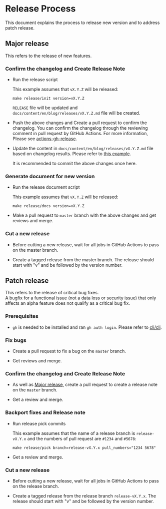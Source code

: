 # Release Process
This document explains the process to release new version and to address patch release.

## Major release
This refers to the release of new features.

### Confirm the changelog and Create Release Note
- Run the release script

  This example assumes that `vX.Y.Z` will be released:
  ```shell
  make release/init version=vX.Y.Z
  ````

  `RELEASE` file will be updated and `docs/content/en/blog/releases/vX.Y.Z.md` file will be created.

- Push the above changes and Create a pull request to confirm the changelog.
  You can confirm the changelog through the reviewing comment in pull request by GitHub Actions.
  For more information, Please see [actions-gh-release](https://github.com/pipe-cd/actions-gh-release).

- Update the content in `docs/content/en/blog/releases/vX.Y.Z.md` file based on changelog results.
  Please refer to [this example](https://github.com/pipe-cd/pipecd/pull/3792/commits/2b59f7f2a492405bf6df905b3823b417e4a10c3e).

  It is recommended to commit the above changes once here.

### Generate document for new version
- Run the release document script

  This example assumes that `vX.Y.Z` will be released:
  ```shell
  make release/docs version=vX.Y.Z
  ````

- Make a pull request to `master` branch with the above changes and get reviews and merge.

### Cut a new release
- Before cutting a new release, wait for all jobs in GitHub Actions to pass on the master branch.

- Create a tagged release from the master branch. The release should start with "v" and be followed by the version number.

## Patch release
This refers to the release of critical bug fixes. \
A bugfix for a functional issue (not a data loss or security issue) that only affects an alpha feature does not qualify as a critical bug fix.

### Prerequisites
- `gh` is needed to be installed and ran `gh auth login`. Please refer to [cli/cli](https://github.com/cli/cli).

### Fix bugs
- Create a pull request to fix a bug on the `master` branch.

- Get reviews and merge.

### Confirm the changelog and Create Release Note
- As well as [Major release](https://github.com/pipe-cd/pipecd/blob/master/RELEASES.md#confirm-the-changelog-and-create-release-note), create a pull request to create a release note on the `master` branch.

- Get a review and merge.

### Backport fixes and Release note
- Run release pick commits

  This example assumes that the name of a release branch is `release-vX.Y.x` and the numbers of pull request are `#1234` and `#5678`:
  ```shell
  make release/pick branch=release-vX.Y.x pull_numbers="1234 5678"
  ````

- Get a review and merge.

### Cut a new release
- Before cutting a new release, wait for all jobs in GitHub Actions to pass on the release branch.

- Create a tagged release from the release branch `release-vX.Y.x`. The release should start with "v" and be followed by the version number.
